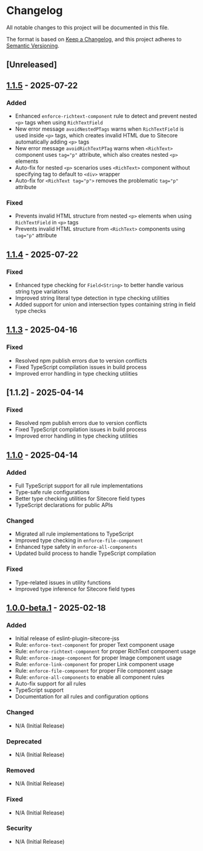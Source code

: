 # Changelog

All notable changes to this project will be documented in this file.

The format is based on [Keep a Changelog](https://keepachangelog.com/en/1.0.0/),
and this project adheres to [Semantic Versioning](https://semver.org/spec/v2.0.0.html).

## [Unreleased]

## [1.1.5] - 2025-07-22

### Added

- Enhanced `enforce-richtext-component` rule to detect and prevent nested `<p>` tags when using `RichTextField`
- New error message `avoidNestedPTags` warns when `RichTextField` is used inside `<p>` tags, which creates invalid HTML due to Sitecore automatically adding `<p>` tags
- New error message `avoidRichTextPTag` warns when `<RichText>` component uses `tag="p"` attribute, which also creates nested `<p>` elements
- Auto-fix for nested `<p>` scenarios uses `<RichText>` component without specifying tag to default to `<div>` wrapper
- Auto-fix for `<RichText tag="p">` removes the problematic `tag="p"` attribute

### Fixed

- Prevents invalid HTML structure from nested `<p>` elements when using `RichTextField` in `<p>` tags
- Prevents invalid HTML structure from `<RichText>` components using `tag="p"` attribute

## [1.1.4] - 2025-07-22

### Fixed

- Enhanced type checking for `Field<String>` to better handle various string type variations
- Improved string literal type detection in type checking utilities
- Added support for union and intersection types containing string in field type checks

## [1.1.3] - 2025-04-16

### Fixed

- Resolved npm publish errors due to version conflicts
- Fixed TypeScript compilation issues in build process
- Improved error handling in type checking utilities

## [1.1.2] - 2025-04-14

### Fixed

- Resolved npm publish errors due to version conflicts
- Fixed TypeScript compilation issues in build process
- Improved error handling in type checking utilities

## [1.1.0] - 2025-04-14

### Added

- Full TypeScript support for all rule implementations
- Type-safe rule configurations
- Better type checking utilities for Sitecore field types
- TypeScript declarations for public APIs

### Changed

- Migrated all rule implementations to TypeScript
- Improved type checking in `enforce-file-component`
- Enhanced type safety in `enforce-all-components`
- Updated build process to handle TypeScript compilation

### Fixed

- Type-related issues in utility functions
- Improved type inference for Sitecore field types

## [1.0.0-beta.1] - 2025-02-18

### Added

- Initial release of eslint-plugin-sitecore-jss
- Rule: `enforce-text-component` for proper Text component usage
- Rule: `enforce-richtext-component` for proper RichText component usage
- Rule: `enforce-image-component` for proper Image component usage
- Rule: `enforce-link-component` for proper Link component usage
- Rule: `enforce-file-component` for proper File component usage
- Rule: `enforce-all-components` to enable all component rules
- Auto-fix support for all rules
- TypeScript support
- Documentation for all rules and configuration options

### Changed

- N/A (Initial Release)

### Deprecated

- N/A (Initial Release)

### Removed

- N/A (Initial Release)

### Fixed

- N/A (Initial Release)

### Security

- N/A (Initial Release)

[1.1.5]: https://github.com/rikaweb/eslint-plugin-sitecore-jss/compare/v1.1.4...v1.1.5
[1.1.4]: https://github.com/rikaweb/eslint-plugin-sitecore-jss/compare/v1.1.3...v1.1.4
[1.1.3]: https://github.com/rikaweb/eslint-plugin-sitecore-jss/compare/v1.1.2...v1.1.3
[1.1.0]: https://github.com/rikaweb/eslint-plugin-sitecore-jss/compare/v1.0.0-beta.1...v1.1.0
[1.0.0-beta.1]: https://github.com/rikaweb/eslint-plugin-sitecore-jss/releases/tag/v1.0.0-beta.1
